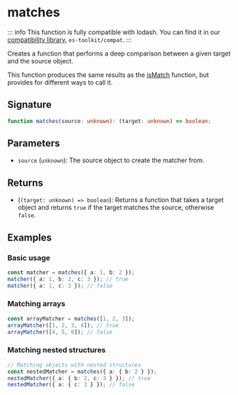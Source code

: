 # matches

::: info
This function is fully compatible with lodash. You can find it in our [compatibility library](../../../compatibility.md), `es-toolkit/compat`.
:::

Creates a function that performs a deep comparison between a given target and the source object.

This function produces the same results as the [isMatch](./isMatch.md) function, but provides for different ways to call it.

## Signature

```typescript
function matches(source: unknown): (target: unknown) => boolean;
```

## Parameters

- `source` (`unknown`): The source object to create the matcher from.

## Returns

- (`(target: unknown) => boolean`): Returns a function that takes a target object and returns `true` if the target matches the source, otherwise `false`.


## Examples

### Basic usage

```typescript
const matcher = matches({ a: 1, b: 2 });
matcher({ a: 1, b: 2, c: 3 }); // true
matcher({ a: 1, c: 3 }); // false
```

### Matching arrays

```typescript
const arrayMatcher = matches([1, 2, 3]);
arrayMatcher([1, 2, 3, 4]); // true
arrayMatcher([4, 5, 6]); // false
```

### Matching nested structures

```typescript
// Matching objects with nested structures
const nestedMatcher = matches({ a: { b: 2 } });
nestedMatcher({ a: { b: 2, c: 3 } }); // true
nestedMatcher({ a: { c: 3 } }); // false
```
